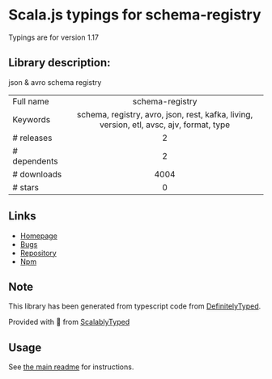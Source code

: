 
# Scala.js typings for schema-registry

Typings are for version 1.17

## Library description:
json & avro schema registry

|                    |                 |
| ------------------ | :-------------: |
| Full name          | schema-registry |
| Keywords           | schema, registry, avro, json, rest, kafka, living, version, etl, avsc, ajv, format, type |
| # releases         | 2 |
| # dependents       | 2 |
| # downloads        | 4004 |
| # stars            | 0 |

## Links
- [Homepage](https://github.com/nodefluent/schema-registry#readme)
- [Bugs](https://github.com/nodefluent/schema-registry/issues)
- [Repository](https://github.com/nodefluent/schema-registry)
- [Npm](https://www.npmjs.com/package/schema-registry)
    


## Note
This library has been generated from typescript code from [DefinitelyTyped](https://definitelytyped.org).

Provided with :purple_heart: from [ScalablyTyped](https://github.com/oyvindberg/ScalablyTyped)

## Usage
See [the main readme](../../readme.md) for instructions.


